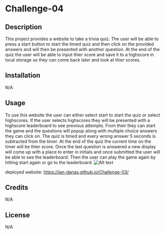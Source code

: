 # Challenge-04
## Description

This project provides a website to take a trivia quiz. The user will be able to press a start button to start the timed quiz and then click on the provided answers and will then be presented with another question. At the end of the quiz the user will be able to input thier score and save it to a highscore in local storage so they can come back later and look at thier scores.

## Installation

N/A

## Usage
To use this website the user can either select start to start the quiz or select highscores. If the user selects highscores they will be presented with a highscore leaderboard to see previous attempts. From their they can start the game and the questions will popup along with multiple choice answers they can click on. The quiz is timed and every wrong answer 5 seconds is subtracted from the timer. At the end of the quiz the current time on the timer will be thier score. Once the last question is answered a new display will come up with a place to enter in initials and once submitted the user will be able to see the leaderboard. Then the user can play the game again by hitting start again or go to the leaderboard.
![Alt text](./Assets/WebsiteScreenShot.png "website screenshot")

deployed website: https://ian-danas.github.io/Challenge-03/

## Credits
N/A

## License
N/A